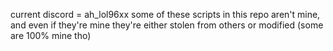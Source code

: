 current discord = ah_lol96xx
some of these scripts in this repo aren't mine, and even if they're mine they're either stolen from others or modified (some are 100% mine tho)
